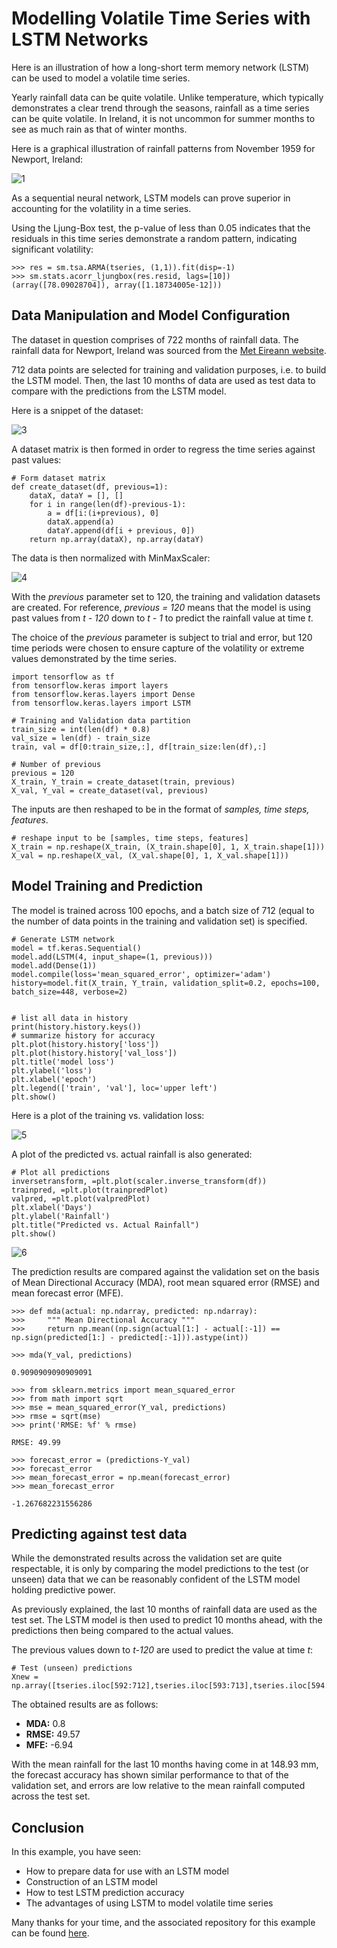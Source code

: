 # Modelling Volatile Time Series with LSTM Networks

Here is an illustration of how a long-short term memory network (LSTM) can be used to model a volatile time series.

Yearly rainfall data can be quite volatile. Unlike temperature, which typically demonstrates a clear trend through the seasons, rainfall as a time series can be quite volatile. In Ireland, it is not uncommon for summer months to see as much rain as that of winter months.

Here is a graphical illustration of rainfall patterns from November 1959 for Newport, Ireland:

![1](1.png)

As a sequential neural network, LSTM models can prove superior in accounting for the volatility in a time series.

Using the Ljung-Box test, the p-value of less than 0.05 indicates that the residuals in this time series demonstrate a random pattern, indicating significant volatility:

```
>>> res = sm.tsa.ARMA(tseries, (1,1)).fit(disp=-1)
>>> sm.stats.acorr_ljungbox(res.resid, lags=[10])
(array([78.09028704]), array([1.18734005e-12]))
```

## Data Manipulation and Model Configuration

The dataset in question comprises of 722 months of rainfall data. The rainfall data for Newport, Ireland was sourced from the [Met Eireann website](https://www.met.ie/climate/available-data/historical-data).

712 data points are selected for training and validation purposes, i.e. to build the LSTM model. Then, the last 10 months of data are used as test data to compare with the predictions from the LSTM model.

Here is a snippet of the dataset:

![3](3.png)

A dataset matrix is then formed in order to regress the time series against past values:

```
# Form dataset matrix
def create_dataset(df, previous=1):
    dataX, dataY = [], []
    for i in range(len(df)-previous-1):
        a = df[i:(i+previous), 0]
        dataX.append(a)
        dataY.append(df[i + previous, 0])
    return np.array(dataX), np.array(dataY)
```

The data is then normalized with MinMaxScaler:

![4](4.png)

With the *previous* parameter set to 120, the training and validation datasets are created. For reference, *previous = 120* means that the model is using past values from *t - 120* down to *t - 1* to predict the rainfall value at time *t*.

The choice of the *previous* parameter is subject to trial and error, but 120 time periods were chosen to ensure capture of the volatility or extreme values demonstrated by the time series.

```
import tensorflow as tf
from tensorflow.keras import layers
from tensorflow.keras.layers import Dense
from tensorflow.keras.layers import LSTM

# Training and Validation data partition
train_size = int(len(df) * 0.8)
val_size = len(df) - train_size
train, val = df[0:train_size,:], df[train_size:len(df),:]

# Number of previous
previous = 120
X_train, Y_train = create_dataset(train, previous)
X_val, Y_val = create_dataset(val, previous)
```

The inputs are then reshaped to be in the format of *samples, time steps, features*.

```
# reshape input to be [samples, time steps, features]
X_train = np.reshape(X_train, (X_train.shape[0], 1, X_train.shape[1]))
X_val = np.reshape(X_val, (X_val.shape[0], 1, X_val.shape[1]))
```

## Model Training and Prediction

The model is trained across 100 epochs, and a batch size of 712 (equal to the number of data points in the training and validation set) is specified.

```
# Generate LSTM network
model = tf.keras.Sequential()
model.add(LSTM(4, input_shape=(1, previous)))
model.add(Dense(1))
model.compile(loss='mean_squared_error', optimizer='adam')
history=model.fit(X_train, Y_train, validation_split=0.2, epochs=100, batch_size=448, verbose=2)


# list all data in history
print(history.history.keys())
# summarize history for accuracy
plt.plot(history.history['loss'])
plt.plot(history.history['val_loss'])
plt.title('model loss')
plt.ylabel('loss')
plt.xlabel('epoch')
plt.legend(['train', 'val'], loc='upper left')
plt.show()
```

Here is a plot of the training vs. validation loss:

![5](5.png)

A plot of the predicted vs. actual rainfall is also generated:

```
# Plot all predictions
inversetransform, =plt.plot(scaler.inverse_transform(df))
trainpred, =plt.plot(trainpredPlot)
valpred, =plt.plot(valpredPlot)
plt.xlabel('Days')
plt.ylabel('Rainfall')
plt.title("Predicted vs. Actual Rainfall")
plt.show()
```

![6](6.png)

The prediction results are compared against the validation set on the basis of Mean Directional Accuracy (MDA), root mean squared error (RMSE) and mean forecast error (MFE).

```
>>> def mda(actual: np.ndarray, predicted: np.ndarray):
>>>     """ Mean Directional Accuracy """
>>>     return np.mean((np.sign(actual[1:] - actual[:-1]) == np.sign(predicted[1:] - predicted[:-1])).astype(int))
    
>>> mda(Y_val, predictions)

0.9090909090909091

>>> from sklearn.metrics import mean_squared_error
>>> from math import sqrt
>>> mse = mean_squared_error(Y_val, predictions)
>>> rmse = sqrt(mse)
>>> print('RMSE: %f' % rmse)

RMSE: 49.99

>>> forecast_error = (predictions-Y_val)
>>> forecast_error
>>> mean_forecast_error = np.mean(forecast_error)
>>> mean_forecast_error

-1.267682231556286
```

## Predicting against test data

While the demonstrated results across the validation set are quite respectable, it is only by comparing the model predictions to the test (or unseen) data that we can be reasonably confident of the LSTM model holding predictive power.

As previously explained, the last 10 months of rainfall data are used as the test set. The LSTM model is then used to predict 10 months ahead, with the predictions then being compared to the actual values.

The previous values down to *t-120* are used to predict the value at time *t*:

```
# Test (unseen) predictions
Xnew = np.array([tseries.iloc[592:712],tseries.iloc[593:713],tseries.iloc[594:714],tseries.iloc[595:715],tseries.iloc[596:716],tseries.iloc[597:717],tseries.iloc[598:718],tseries.iloc[599:719],tseries.iloc[600:720],tseries.iloc[601:721]])
```

The obtained results are as follows:

- **MDA:** 0.8
- **RMSE:** 49.57
- **MFE:** -6.94

With the mean rainfall for the last 10 months having come in at 148.93 mm, the forecast accuracy has shown similar performance to that of the validation set, and errors are low relative to the mean rainfall computed across the test set.

## Conclusion

In this example, you have seen:

- How to prepare data for use with an LSTM model
- Construction of an LSTM model
- How to test LSTM prediction accuracy
- The advantages of using LSTM to model volatile time series

Many thanks for your time, and the associated repository for this example can be found [here](https://github.com/MGCodesandStats/lstm-rainfall).
